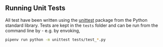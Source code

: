## Running Unit Tests

All test have been written using the [unittest](https://docs.python.org/3/library/unittest.html) package from the Python standard library. Tests are kept in the `tests` folder and can be run from the command line by - e.g. by envoking,

```bash
pipenv run python -m unittest tests/test_*.py
```
